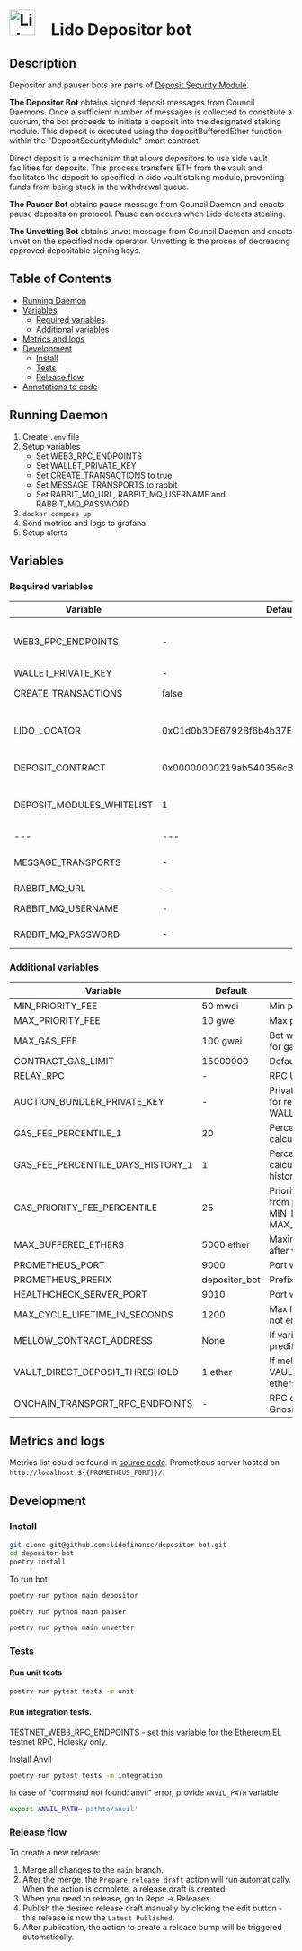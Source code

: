 # <img src="https://docs.lido.fi/img/logo.svg" alt="Lido" width="46"/> Lido Depositor bot

## Description

Depositor and pauser bots are parts
of [Deposit Security Module](https://github.com/lidofinance/lido-improvement-proposals/blob/develop/LIPS/lip-5.md#mitigations-for-deposit-front-running-vulnerability).

**The Depositor Bot** obtains signed deposit messages from Council Daemons.
Once a sufficient number of messages is collected to constitute a quorum, the bot proceeds to initiate a deposit into the designated staking
module.
This deposit is executed using the depositBufferedEther function within the "DepositSecurityModule" smart contract.

Direct deposit is a mechanism that allows depositors to use side vault facilities for deposits. This process transfers ETH from the vault
and facilitates the deposit to specified in side vault staking module, preventing funds from being stuck in the withdrawal queue.

**The Pauser Bot** obtains pause message from Council Daemon and enacts pause deposits on protocol. Pause can occurs when Lido detects
stealing.

**The Unvetting Bot** obtains unvet message from Council Daemon and enacts unvet on the specified node operator.
Unvetting is the proces of decreasing approved depositable signing keys.

## Table of Contents

- [Running Daemon](#running-daemon)
- [Variables](#variables)
    - [Required variables](#required-variables)
    - [Additional variables](#additional-variables)
- [Metrics and logs](#metrics-and-logs)
- [Development](#development)
    - [Install](#install)
    - [Tests](#tests)
    - [Release flow](#release-flow)
- [Annotations to code](#annotations-to-code)

## Running Daemon

1. Create `.env` file
2. Setup variables
    - Set WEB3_RPC_ENDPOINTS
    - Set WALLET_PRIVATE_KEY
    - Set CREATE_TRANSACTIONS to true
    - Set MESSAGE_TRANSPORTS to rabbit
    - Set RABBIT_MQ_URL, RABBIT_MQ_USERNAME and RABBIT_MQ_PASSWORD
3. ```docker-compose up```
4. Send metrics and logs to grafana
5. Setup alerts

## Variables

### Required variables

| Variable                  | Default                                    | Description                                                                                                              |
|---------------------------|--------------------------------------------|--------------------------------------------------------------------------------------------------------------------------|
| WEB3_RPC_ENDPOINTS        | -                                          | List of rpc endpoints that will be used to send requests comma separated (`,`)                                           |
| WALLET_PRIVATE_KEY        | -                                          | Account private key                                                                                                      |
| CREATE_TRANSACTIONS       | false                                      | If true then tx will be send to blockchain                                                                               |
| LIDO_LOCATOR              | 0xC1d0b3DE6792Bf6b4b37EccdcC24e45978Cfd2Eb | Lido Locator address. Mainnet by default. Other networks could be found [here](https://docs.lido.fi/deployed-contracts/) |
| DEPOSIT_CONTRACT          | 0x00000000219ab540356cBB839Cbe05303d7705Fa | Ethereum deposit contract address                                                                                        |
| DEPOSIT_MODULES_WHITELIST | 1                                          | List of staking module's ids in which the depositor bot will make deposits                                               |
| ---                       | ---	                                       | ---                                                                                                                      |
| MESSAGE_TRANSPORTS        | -                                          | Transports used in bot. One of/or both: rabbit/onchain_transport                                                         |
| RABBIT_MQ_URL             | -                                          | RabbitMQ url                                                                                                             |
| RABBIT_MQ_USERNAME        | -                                          | RabbitMQ username for virtualhost                                                                                        |
| RABBIT_MQ_PASSWORD        | -                                          | RabbitMQ password for virtualhost                                                                                        |

### Additional variables

| Variable                          | Default       | Description                                                                                                              |
|-----------------------------------|---------------|--------------------------------------------------------------------------------------------------------------------------|
| MIN_PRIORITY_FEE                  | 50 mwei       | Min priority fee that will be used in tx                                                                                 |
| MAX_PRIORITY_FEE                  | 10 gwei       | Max priority fee that will be used in tx                                                                                 |
| MAX_GAS_FEE                       | 100 gwei      | Bot will wait for a lower price. Treshold for gas_fee                                                                    |
| CONTRACT_GAS_LIMIT                | 15000000      | Default transaction gas limit                                                                                            |
| RELAY_RPC                         | -             | RPC URI                                                                                                                  |
| AUCTION_BUNDLER_PRIVATE_KEY       | -             | Private key - Used to identify account for relays (should NOT be equal to WALLET private key)                            |
| GAS_FEE_PERCENTILE_1              | 20            | Percentile for first recommended fee calculation                                                                         |
| GAS_FEE_PERCENTILE_DAYS_HISTORY_1 | 1             | Percentile for first recommended calculates from N days of the fee history                                               |
| GAS_PRIORITY_FEE_PERCENTILE       | 25            | Priority transaction will be N percentile from priority fees in last block (min MIN_PRIORITY_FEE - max MAX_PRIORITY_FEE) |
| MAX_BUFFERED_ETHERS               | 5000 ether    | Maximum amount of ETH in the buffer, after which the bot deposits at any gas                                             |
| PROMETHEUS_PORT                   | 9000          | Port with metrics server                                                                                                 |
| PROMETHEUS_PREFIX                 | depositor_bot | Prefix for the metrics                                                                                                   |
| HEALTHCHECK_SERVER_PORT           | 9010          | Port with bot`s status server                                                                                            |
| MAX_CYCLE_LIFETIME_IN_SECONDS     | 1200          | Max lifetime of usual cycle. If cycle will not end in this time, bot will crush                                          |
| MELLOW_CONTRACT_ADDRESS           | None          | If variable is set then deposit can go to predifined module                                                              |
| VAULT_DIRECT_DEPOSIT_THRESHOLD    | 1 ether       | If mellow vault has VAULT_DIRECT_DEPOSIT_THRESHOLD ethers then direct deposit will be sent                               |
| ONCHAIN_TRANSPORT_RPC_ENDPOINTS   | -             | RPC endpoint for the databus RPC, Gnosis at the moment                                                                   |

## Metrics and logs

Metrics list could be found in [source code](src/metrics/metrics.py).
Prometheus server hosted on `http://localhost:${{PROMETHEUS_PORT}}/`.

## Development

### Install

```bash
git clone git@github.com:lidofinance/depositor-bot.git
cd depositor-bot
poetry install
```

To run bot

```bash
poetry run python main depositor

poetry run python main pauser

poetry run python main unvetter
```

### Tests

#### Run unit tests

```bash
poetry run pytest tests -m unit
```

#### Run integration tests.

TESTNET_WEB3_RPC_ENDPOINTS - set this variable for the Ethereum EL testnet RPC, Holesky only.

Install Anvil

```bash
poetry run pytest tests -m integration
```

In case of "command not found: anvil" error, provide `ANVIL_PATH` variable

```bash
export ANVIL_PATH='pathto/anvil'
```

### Release flow

To create a new release:

1. Merge all changes to the `main` branch.
2. After the merge, the `Prepare release draft` action will run automatically. When the action is complete, a release draft is created.
3. When you need to release, go to Repo → Releases.
4. Publish the desired release draft manually by clicking the edit button - this release is now the `Latest Published`.
5. After publication, the action to create a release bump will be triggered automatically.
